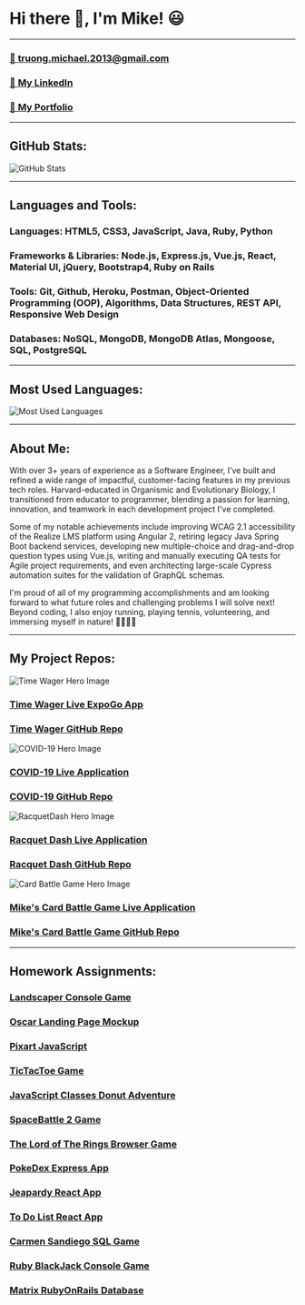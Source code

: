 # Hi there 👋, I'm Mike! 😃
---

### [📨 **truong.michael.2013@gmail.com**](truong.michael.2013@gmail.com)

### [🔗 **My LinkedIn**](https://www.linkedin.com/in/m-truong/)

### [💼 **My Portfolio**](https://www.michaeltruong.dev/)

---

## GitHub Stats:
![GitHub Stats](https://github-readme-stats.vercel.app/api?username=m-truong&theme=highcontrast&show_icons=true&count_private=true)

---

## **Languages and Tools:**  
### **Languages:** HTML5, CSS3, JavaScript, Java, Ruby, Python
### **Frameworks & Libraries:** Node.js, Express.js, Vue.js, React, Material UI, jQuery, Bootstrap4, Ruby on Rails
### **Tools:** Git, Github, Heroku, Postman, Object-Oriented Programming (OOP), Algorithms, Data Structures, REST API, Responsive Web Design
### **Databases:**  NoSQL, MongoDB, MongoDB Atlas, Mongoose, SQL, PostgreSQL

---

## Most Used Languages:
![Most Used Languages](https://github-readme-stats.vercel.app/api/top-langs/?username=m-truong) 

---

## About Me:

With over 3+ years of experience as a Software Engineer, I’ve built and refined a wide range of impactful, customer-facing features in my previous tech roles. Harvard-educated in Organismic and Evolutionary Biology, I transitioned from educator to programmer, blending a passion for learning, innovation, and teamwork in each development project I've completed.

Some of my notable achievements include improving WCAG 2.1 accessibility of the Realize LMS platform using Angular 2, retiring legacy Java Spring Boot backend services, developing new multiple-choice and drag-and-drop question types using Vue.js, writing and manually executing QA tests for Agile project requirements, and even architecting large-scale Cypress automation suites for the validation of GraphQL schemas. 

I'm proud of all of my programming accomplishments and am looking forward to what future roles and challenging problems I will solve next! Beyond coding, I also enjoy running, playing tennis, volunteering, and immersing myself in nature! 🌱🎾🏃‍♂️

--- 

## My Project Repos:
![Time Wager Hero Image](https://res.cloudinary.com/mtruong/image/upload/v1617319636/Screen_Shot_2021-04-01_at_7.26.06_PM_yc3wz6.png)

### [**Time Wager Live ExpoGo App**](https://expo.io/@mtruong/projects/time-wager-app-expogo)

### [**Time Wager GitHub Repo**](https://github.com/m-truong/time-wage-calculator-expogo)

![COVID-19 Hero Image](https://res.cloudinary.com/mtruong/image/upload/v1617319637/Screen_Shot_2021-04-01_at_7.24.54_PM_yu8kvn.png)

### [**COVID-19 Live Application**](https://covid19-dashboard-frontend-app.herokuapp.com/)

### [**COVID-19 GitHub Repo**](https://github.com/m-truong/COVID19-Dashboard-Frontend)

![RacquetDash Hero Image](https://res.cloudinary.com/mtruong/image/upload/v1617319637/Screen_Shot_2021-04-01_at_7.25.18_PM_hflva2.png)

### [**Racquet Dash Live Application**](https://racquetdash.herokuapp.com/)

### [**Racquet Dash GitHub Repo**](https://github.com/m-truong/Project_3_E-Commerce_Full_Stack_App)

![Card Battle Game Hero Image](https://res.cloudinary.com/mtruong/image/upload/v1617319637/Screen_Shot_2021-04-01_at_7.25.34_PM_phyfxk.png)

### [**Mike's Card Battle Game Live Application**](https://m-truong.github.io/project_1_marg/#)

### [**Mike's Card Battle Game GitHub Repo**](https://github.com/m-truong/project_1_marg)

---

## Homework Assignments:
### [**Landscaper Console Game**](https://github.com/m-truong/seir-w01d05-hw-landscaper-console-game-app/blob/kay-revise/landscaper/app.js) 

### [**Oscar Landing Page Mockup**](https://github.com/m-truong/seir-w02d01-hw-oscar-app-mockup/blob/master/oscar_css_mockup/index.html)

### [**Pixart JavaScript**](https://github.com/m-truong/seir-w02d03-hw-js-pixart-events-app/blob/master/js-pixart-events/pixart.js)

### [**TicTacToe Game**](https://github.com/m-truong/seir-w02d05-hw-tictactoe-game/blob/master/tictactoe/main.js)

### [**JavaScript Classes Donut Adventure**](https://github.com/m-truong/seir-w03d01-hw-jsclasses-donut-adventure/blob/master/objects.js)

### [**SpaceBattle 2 Game**](https://github.com/m-truong/seir-w03d04-hw-spacebattle2-game/blob/master/space-battle.js)

### [**The Lord of The Rings Browser Game**](https://github.com/m-truong/seir-w03d05-hw-lotr-browser-game/blob/master/js/app.js)

### [**PokeDex Express App**](https://github.com/m-truong/seir-w06d03-hw-pokedex-express-app/blob/master/pokedex/server.js)

### [**Jeapardy React App**](https://github.com/m-truong/seir-w07d05-hw-jeopardy-react-app-game/blob/master/jeapardy-app/src/App.js)

### [**To Do List React App**](https://github.com/m-truong/seir-w08d01-hw-todolist-react-app/blob/master/todo-list-react-app/src/App.js)

### [**Carmen Sandiego SQL Game**](https://github.com/m-truong/seir-w11d05-hw-carmen-sandiego-game/blob/master/carmen-sandiego/find_carmen.sql)

### [**Ruby BlackJack Console Game**](https://github.com/m-truong/seir-w12d02-hw-ruby-blackjack-console-game/blob/master/blackjack.rb)

### [**Matrix RubyOnRails Database**](https://github.com/m-truong/seir-w12d04-hw-matrix-app/blob/master/matrix_app_api/db/schema.rb)


